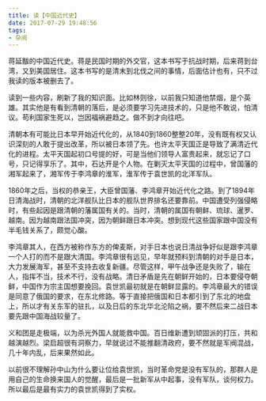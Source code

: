 ```yaml
---
title: 读【中国近代史】
date: 2017-07-29 19:48:56
tags:
- 杂阅
---
```


蒋延黻的中国近代史。蒋是民国时期的外交官，这本书写于抗战时期，后来蒋到台湾，又到美国居住。这本书写的是清末到北伐之间的事情，后面估计也有，只不过我读的版本被删去了。

读到一些内容，刷新了我的知识面。比如林则徐，以前我只知道他禁烟，是个英雄。其实他是有看到清朝的落后，是必须要学习先进技术的，只是他不敢说，怕清议。苟利国家生死以，岂因福祸避趋之。做不到才向往吧。

清朝本有可能比日本早开始近代化的，从1840到1860整整20年，没有既有权又认识深刻的人敢于提出改革，所以被日本领了先。也许太平天国正是导致了满清近代化的进程。太平天国起初口号提的好，可是当他们领导人富贵起来，就忘记了口号，只记得享乐了。其中，石达开是个人物。在剿灭太平天国的过程中，曾国藩的湘军起来了，湘军传于李鸿章的淮军，淮军传于袁世凯的北洋军队。

1860年之后，当权的恭亲王，大臣曾国藩、李鸿章开始近代化之路。到了1894年日清海战时，清朝的北洋舰队比日本的舰队世界排名还要靠前。中国遭受列强侵略时，有些起因是跟清朝的藩属国有关的。当时，清朝的属国有朝鲜、琉球、暹罗、越南。因为越南跟法国冲突，因为朝鲜跟日本冲突。想到现代这些国家跟中国没有半毛钱关系了，颇觉心酸。

李鸿章其人，在西方被称作东方的俾麦斯，对手日本也说日清战争好似是跟李鸿章一个人打的而不是跟大清国。李鸿章很有远见，早年就预料到清朝的对手是日本，大力发展海军，甚至不支持去收复新疆。尽管这样，甲午战争还是失败了，输在人，指挥不当，技术不行，没有战略。清日矛盾是先在朝鲜开始的，日本要侵夺朝鲜，中国作为宗主国想要挽回。袁世凯最初就是在朝鲜显露的。李鸿章最大的错误是同意了俄国的要求，在东北修路。等于直接把俄国和日本都引到了东北的地盘上，所以才有关东军的驻扎，以及日后的东北华北沦陷之祸，要不然后来二战日本要先跟中国海战较量了。

义和团是走极端，以为杀光外国人就能救中国。百日维新遭到顽固派的打压，共和越演越烈。梁启超很有洞察力，早就说过不能推翻清政府，要不然就是军阀混战，几十年内乱，后来果然如此。

以前很不理解孙中山为什么要让位给袁世凯，当时革命党是没有军队的，那群人是用自己的生命换来国人的觉醒，最后是一批新军从中起事，没有军队，谈何权力。所以最后是最有实力的袁世凯得到了实权。
